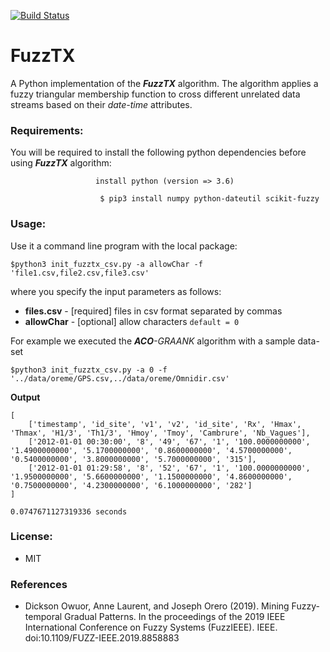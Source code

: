 [![Build Status](https://travis-ci.org/owuordickson/data-crossing.svg?branch=master)](https://travis-ci.org/owuordickson/data-crossing)

# FuzzTX
A Python implementation of the <strong><em>FuzzTX</em></strong> algorithm. The algorithm applies a fuzzy triangular membership function to cross different unrelated data streams based on their <em>date-time</em> attributes. 
<!-- Research paper will appear in the proceedings of  -- link<br> -->

### Requirements:
You will be required to install the following python dependencies before using <em><strong>FuzzTX</strong></em> algorithm:<br>
```
                   install python (version => 3.6)

```

```
                    $ pip3 install numpy python-dateutil scikit-fuzzy

```

### Usage:
Use it a command line program with the local package:<br>
```
$python3 init_fuzztx_csv.py -a allowChar -f 'file1.csv,file2.csv,file3.csv'
```
where you specify the input parameters as follows:<br>
* <strong>files.csv</strong> - [required] files in csv format separated by commas<br>
* <strong>allowChar</strong> - [optional] allow characters ```default = 0``` <br>

For example we executed the <em><strong>ACO</strong>-GRAANK</em> algorithm with a sample data-set<br>
```
$python3 init_fuzztx_csv.py -a 0 -f '../data/oreme/GPS.csv,../data/oreme/Omnidir.csv'
```

<strong>Output</strong><br>
```
[
    ['timestamp', 'id_site', 'v1', 'v2', 'id_site', 'Rx', 'Hmax', 'Thmax', 'H1/3', 'Th1/3', 'Hmoy', 'Tmoy', 'Cambrure', 'Nb_Vagues'], 
    ['2012-01-01 00:30:00', '8', '49', '67', '1', '100.0000000000', '1.4900000000', '5.1700000000', '0.8600000000', '4.5700000000', '0.5400000000', '3.8000000000', '5.7000000000', '315'], 
    ['2012-01-01 01:29:58', '8', '52', '67', '1', '100.0000000000', '1.9500000000', '5.6600000000', '1.1500000000', '4.8600000000', '0.7500000000', '4.2300000000', '6.1000000000', '282']
]

0.0747671127319336 seconds

```

### License:
* MIT

### References
* Dickson Owuor, Anne Laurent, and Joseph Orero (2019). Mining Fuzzy-temporal Gradual Patterns. In the proceedings of the 2019 IEEE International Conference on Fuzzy Systems (FuzzIEEE). IEEE. doi:10.1109/FUZZ-IEEE.2019.8858883